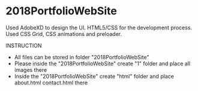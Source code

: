 # 2018PortfolioWebSite
Used AdobeXD to design the UI. HTML5/CSS for the development process. Used CSS Grid, CSS animations and preloader.

INSTRUCTION
- All files can be stored in folder "2018PortfolioWebSite"
- Please inside the "2018PortfolioWebSite" create "1" folder and place all images there
- Inside the "2018PortfolioWebSite" create "html" folder and place about.html contact.html there

